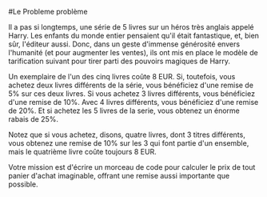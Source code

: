 #Le Probleme problème

Il a pas si longtemps, une série de 5 livres sur un héros très anglais appelé Harry. Les enfants du monde entier pensaient qu'il était fantastique, et, bien sûr, l'éditeur aussi. Donc, dans un geste d'immense générosité envers l'humanité (et pour augmenter les ventes), ils ont mis en place le modèle de tarification suivant pour tirer parti des pouvoirs magiques de Harry. 

Un exemplaire de l'un des cinq livres coûte 8 EUR. 
Si, toutefois, vous achetez deux livres différents de la série, vous bénéficiez d'une remise de 5% sur ces deux livres. 
Si vous achetez 3 livres différents, vous bénéficiez d'une remise de 10%. 
Avec 4 livres différents, vous bénéficiez d'une remise de 20%.
Et si achetez les 5 livres de la serie, vous obtenez un énorme rabais de 25%.

Notez que si vous achetez, disons, quatre livres, dont 3 titres différents, vous obtenez une remise de 10% sur les 3 qui font partie d'un ensemble, mais le quatrième livre coûte toujours 8 EUR.

Votre mission est d'écrire un morceau de code pour calculer le prix de tout panier d'achat imaginable, offrant une remise aussi importante que possible.

